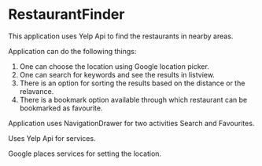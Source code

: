 # RestaurantFinder

This application uses Yelp Api to find the restaurants in nearby areas.

Application can do the following things:

 1) One can choose the location using Google location picker. 
2) One can search for keywords and see the results in listview.
3) There is an option for sorting the results based on the distance or the relavance.
4) There is a bookmark option available through which restaurant can be bookmarked as favourite.

Application uses NavigationDrawer for two activities Search and Favourites.

Uses Yelp Api for services.

Google places services for setting the location.
 

